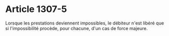 # Article 1307-5

Lorsque les prestations deviennent impossibles, le débiteur n'est libéré que si l'impossibilité procède, pour chacune, d'un cas de force majeure.

